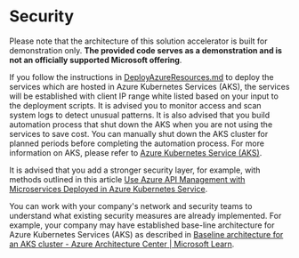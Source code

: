 # Security
Please note that the architecture of this solution accelerator is built for demonstration only. **The provided code serves as a demonstration and is not an officially supported Microsoft offering**. 

If you follow the instructions in [DeployAzureResources.md](../DeployAzureResources.md) to deploy the services which are hosted in Azure Kubernetes Services (AKS), the services will be established with client IP range white listed based on your input to the deployment scripts.  It is advised you to monitor access and scan system logs to detect unusual patterns. It is also advised that you build  automation process that shut down the AKS when you are not using the services to save cost. You can manually shut down the AKS cluster for planned periods before completing the automation process.  For more information on AKS, please refer to [Azure Kubernetes Service (AKS)](https://learn.microsoft.com/en-us/azure/aks/).

It is advised that you add a stronger security layer, for example, with methods outlined in this article [Use Azure API Management with Microservices Deployed in Azure Kubernetes Service](https://learn.microsoft.com/en-us/azure/api-management/api-management-kubernetes#kubernetes-services-and-apis).  

You can work with your company's network and security teams to understand what existing security measures are already implemented. For example, your company may have established base-line architecture for Azure Kubernetes Services (AKS) as described in [Baseline architecture for an AKS cluster - Azure Architecture Center | Microsoft Learn](https://learn.microsoft.com/en-us/azure/architecture/reference-architectures/containers/aks/baseline-aks?toc=%2Fazure%2Faks%2Ftoc.json&bc=%2Fazure%2Faks%2Fbreadcrumb%2Ftoc.json).  



